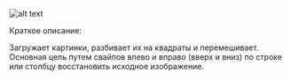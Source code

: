 ![alt text](https://repository-images.githubusercontent.com/261715147/361e3580-acbc-11ea-8978-54947ef95668) 

Краткое описание:

Загружает картинки, разбивает их на квадраты и перемешивает. 
Основная цель путем свайпов влево и вправо (вверх и вниз) по строке или столбцу восстановить исходное изображение.
